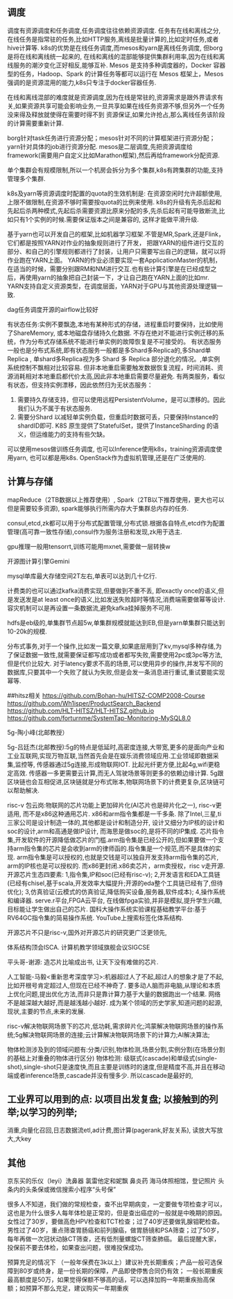 ## 调度
调度有资源调度和任务调度,任务调度往往依赖资源调度. 任务有在线和离线之分,在线任务是指常驻的任务,比如HTTP服务,离线是批量计算的,比如定时任务,或者hive计算等.
k8s的优势是在线任务调度,而mesos和yarn是离线任务调度, 但borg是将在线和离线统一起来的, 在线和离线的混部能够提供集群利用率,因为在线和离线服务的潮汐变化正好相反,能够互补.
Mesos 是支持多种调度器的，Docker 容器型的任务，Hadoop、Spark 的计算任务等都可以运行在 Mesos 框架上，Mesos 强调的是资源混用的能力,k8s只专注于docker容器任务.  

在线和离线混部的难度就是资源调度,因为在线是常驻的,资源需求是跟外界请求有关,如果资源共享可能会影响业务,一旦共享如果在线任务资源不够,但另外一个任务没来得及释放就使得在需要时得不到
资源保证,如果允许抢占,那么离线任务该阶段的计算需要重新计算.

borg针对task任务进行资源分配；mesos针对不同的计算框架进行资源分配；yarn针对具体的job进行资源分配. mesos是二层调度,先把资源调度给framework(需要用户自定义比如Marathon框架),然后再给framework分配资源.

单个集群会有规模限制,所以一个机房会拆分为多个集群,k8s有跨集群的功能,支持管理多个集群.

k8s及yarn等资源调度时配置的quota的生效机制是: 在资源空闲时允许超额使用,上限不做限制,在资源不够时需要按quota的比例来使用.
k8s的升级有先杀后起和先起后杀两种模式,先起后杀需要资源比原来分配的多,先杀后起有可能导致断流,比如只有1个实例的时候.需要保证版本之间是兼容的,
这样才能做平滑升级.

基于yarn也可以开发自己的框架,比如机器学习框架.不管是MR,Spark,还是Flink，它们都是按照YARN对作业的抽象规则进行了开发，
把跟YARN的组件进行交互的部分、和自己的引擎规则都进行了封装，让用户只需要写出自己的逻辑，就可以将作业跑在YARN上面。
YARN的作业必须要实现一套ApplicationMaster的机制，在适当的时候，需要分别跟RM和NM进行交互.也有些计算引擎是在已经成型之后，再使用yarn的抽象把自己封装一下，才让自己跑在YARN上面的比如mr.
YARN支持自定义资源类型，在调度层面，YARN对于GPU与其他资源处理逻辑一致.

dag任务调度开源的airflow比较好

有状态任务:实例不要飘逸,本地有某种形式的存储，进程重启时要保持，比如使用了ShareMemory, 或本地磁盘存储持久化数据. 
不存在绝对不能进行实例迁移的系统，作为分布式存储系统不能进行单实例的故障恢复是不可接受的。
有状态服务一般也是分布式系统,即有状态服务一般都是多Shard多Replica的,多Shard单Replica , 单shard多Replica视为多 Shard 多 Replica 部分退化的情况。,单实例系统控制不飘相对比较容易.
但非本地重启需要触发数据恢复流程，时间消耗、资源消耗相对本地重启都代价太高,因此非本地重启需要尽量避免.
有两类服务，看似有状态，但支持实例漂移，因此依然归为无状态服务：
1. 需要持久存储支持，但可以使用远程PersistentVolume，是可以漂移的。因此我们认为不属于有状态服务.
2. 需要分Shard 以减轻单实例负载，但重启时数据可丢，只要保持Instance的shardID即可.
K8S 原生提供了StatefulSet，提供了InstanceSharding 的语义，但运维能力的支持有些欠缺。


可以使用mesos做训练任务调度, 也可以Inference使用k8s，training资源调度使用yarn, 也可以都是用k8s. OpenStack作为虚拟机管理,还是在广泛使用的.

## 计算与存储
mapReduce（2TB数据以上推荐使用）, Spark（2TB以下推荐使用，更大也可以但是需要较多资源), spark能够执行所需内存大于集群总内存的任务.

consul,etcd,zk都可以用于分布式配置管理,分布式锁.根据各自特点,etcd作为配置管理(高可靠一致性存储),consul作为服务注册和发现,zk用于选主.

gpu推理一般用tensorrt,训练可能用mxnet,需要做一层转换w

开源图计算引擎Gemini

mysql单库最大存储空间2T左右,单表可以达到几十亿行.

计费类的也可以通过kafka消费实现,但要做到不重不丢, 即exactly once的语义,但是发送发是at least once的语义,比如发送失败超时等情况,消费端需要做幂等设计.
容灾机制可以是再设置一条数据流,避免kafka挂掉服务不可用.

hdfs是eb级的,单集群节点超5w,单集群规模就能达到EB,但是yarn单集群只能达到10-20k的规模.

分布式事务,对于一个操作,比如发一篇文章,如果底层用到了kv,mysql多种存储,为了保证数据一致性,就需要保证都写成功或者都写失败,需要使用2pc或3pc等方法,但是代价比较大.
对于latency要求不高的场景,可以使用异步的操作,并发写不同的数据库,只要其中一个失败了就认为失败,但是会发一条消息进行重试,重试要能实现幂等.

##hitsz相关
https://github.com/Bohan-hu/HITSZ-COMP2008-Course
https://github.com/Wh1isper/ProductSearch_Backend
https://github.com/HLT-HITSZ/HLT-HITSZ.github.io
https://github.com/forturnme/SystemTap-Monitoring-MySQL8.0


5g-陶小峰(北邮教授）

5g-吕廷杰(北邮教授):5g的特点是低延时,高密度连接,大带宽,更多的是面向产业和工业互联网,实现万物互联,当然首先会是在娱乐消费领域应用.工业领域即数据采集,监控等,
传感器通过5g连接,形成物联网IOT. 比起光纤更方便,比起4g,wifi更稳定高效. 传感器一多更需要云计算,而无人驾驶场景等则更多的依赖边缘计算.
5g跟区块链也会互相促进,区块链就是分布式账本,物联网场景下的计费更复杂,区块链可以帮助解决.

risc-v 包云岗:物联网的芯片功能上更加碎片化(AI芯片也是碎片化之一), risc-v更适用, 而不是x86这种通用芯片. x86和arm指令集都是一千多条.
除了Intel,三星,ti三家公司是设计制造一体的,其他都是设计和制造分开, 设计又细分为IP核的设计和soc的设计,arm和高通是做IP设计, 而海思是做soc的,是将不同的IP集成.
芯片指令集,开发软件的开源降低做芯片的门槛.arm指令集是已经公开的,但如果要做一个支持arm指令集的芯片是会收到arm的律师函的.指令集是一个规范,而不是具体的实现.
arm指令集是可以授权的,也就是交钱是可以独自开发支持arm指令集的芯片, arm的IP核也是可以授权的.  而x86更封闭.x86卖芯片，arm卖授权，risc v走开源.
开源芯片生态四要素: 1,指令集,IP和soc(已经有risc-v); 2,开发语言和EDA工具链(已经有chisel,基于scala,开发效率大幅提升;开源的eda整个工具链已经有了,但待优化);
3,仿真验证(云模式的仿真验证,降低购买设备,服务器,软件成本); 4,操作系统和编译器.
serve.r平台,FPGA云平台, 在线做fpga实验,并非是模拟,提升学生兴趣, 目标能让学生做出自己的芯片. 国科大操作系统实验课程基础教学平台:基于RV64GC指令集的简易操作系统.
YouTube上搜索标签化体系结构.

开源芯片不只是risc-v,国外对开源芯片的研究更广泛更领先,

体系结构顶会ISCA. 
计算机教学领域旗舰会议SIGCSE

平头哥-谢源: 造芯片比喻成出书, 让天下没有难做的芯片.

人工智能-马毅<重新思考深度学习>:机器超过人了不起,超过人的想象才是了不起,比如开根号肯定超过人,但现在已经不神奇了.
要多动人脑而非电脑,从理论和本质上优化问题,提出优化方法,而非只是靠计算力基于大量的数据跑出一个结果. 网络不是越深越大越好,而是越浅越小越好.
成为某个领域的历史学家,知道问题的起源,现状,主要的节点,未来的发展.

risc-v解决物联网场景下的芯片,低功耗,需求碎片化;鸿蒙解决物联网场景的操作系统;5g解决物联网场景的连接;云计算解决物联网场景下的计算力;AI解决算法;

物体检测涉及到的领域问题有:分类/识别,物体检测,场景分割,实例分割(在场景分割的基础上对重叠的物体进行区分)
物体检测: 级联式(cascade)和单级式(single-shot),single-shot只是速度快,而且主要是训练时的速度,但是精度不高,并且在移动端或者inference场景,cascade并没有慢多少.
所以cascade是最好的,

## 工业界可以用到的点: 以项目出发复盘; 以接触到的列举;以学习的列举; 
消重,向量化召回,日志数据流etl,ad计费,图计算(pagerank,好友关系), 读放大写放大,大key

## 其他
京东买的乐仪（leyi）洗鼻器
氯雷他定和妮飘    鼻炎药
海马体照相馆，登记照片
头条内的头条保或微信搜索小程序“头号保”

很多人不知道，我们做的常规检查，查不出早期病变，一定要做专项检查才可以，这也是为什么很多人每年体检是正常的，但是查出癌症的一般就是中晚期的原因。
女性过了30岁，要做高危HPV检查和TCT检查；过了40岁还要做乳腺钼靶检查。
男性过了40岁，重点筛查胃肠癌和前列腺癌，做胃肠镜和PSA筛查；过了50岁，每年再做一次冠状动脉CT筛查，还有低剂量螺旋CT筛查肺癌。
最后提醒大家，投保前不要去体检，如果查出问题，很难投保成功。

预算充足的情况下 （一般年保费在3k以上）建议补充长期重疾；产品一般可选保障到80岁或终身，是一份长期的保障，产品即使停售合同仍有效；
一般长期重疾最高额度是50万，如果觉得保额不够高的话，可以选择加购一年期重疾抬高保额；如预算不那么充足，建议购买一年期重疾